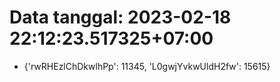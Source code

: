 # Data tanggal: 2023-02-18 22:12:23.517325+07:00

* {'rwRHEzlChDkwlhPp': 11345, 'L0gwjYvkwUldH2fw': 15615}
